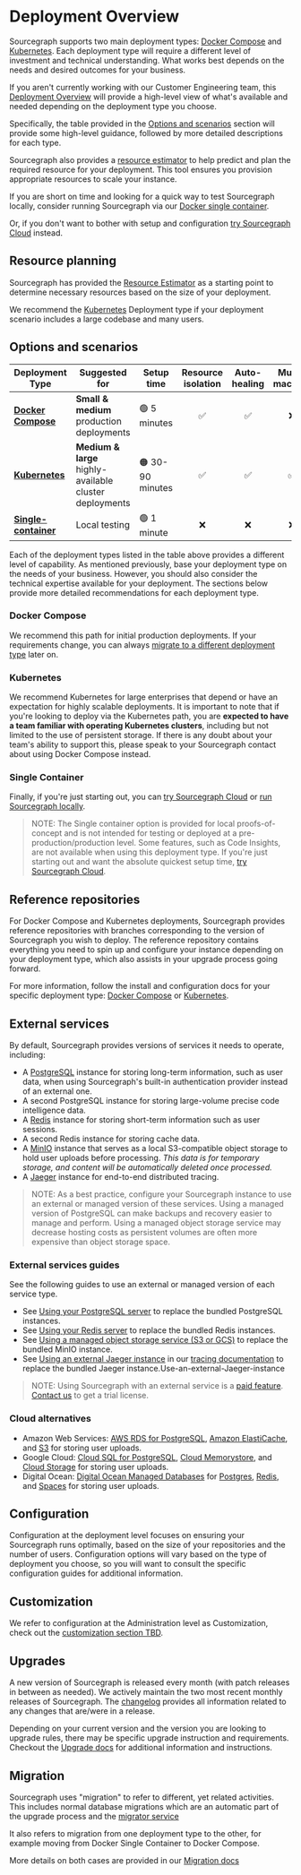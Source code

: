 # Deployment Overview

Sourcegraph supports two main deployment types: [Docker Compose](docker-compose/index.md) and [Kubernetes](kubernetes/index.md). Each deployment type will require a different level of investment and technical understanding. What works best depends on the needs and desired outcomes for your business. 

If you aren't currently working with our Customer Engineering team, this [Deployment Overview](deployment_overview.md) will provide a high-level view of what's available and needed depending on the deployment type you choose. 

Specifically, the table provided in the [Options and scenarios](#options-and-scenarios) section will provide some high-level guidance, followed by more detailed descriptions for each type.

Sourcegraph also provides a [resource estimator](#resource-planning) to help predict and plan the required resource for your deployment. This tool ensures you provision appropriate resources to scale your instance.

If you are short on time and looking for a quick way to test Sourcegraph locally, consider running Sourcegraph via our [Docker single container](docker-single-container/index.md). 

Or, if you don't want to bother with setup and configuration [try Sourcegraph Cloud](https://sourcegraph.com) instead.

## Resource planning

Sourcegraph has provided the [Resource Estimator](resource_estimator.md) as a starting point to determine necessary resources based on the size of your deployment. 

We recommend the [Kubernetes](kubernetes/scale) Deployment type if your deployment scenario includes a large codebase and many users.

## Options and scenarios

| Deployment Type                                          | Suggested for                                           | Setup time      | Resource isolation | Auto-healing | Multi-machine |
| -------------------------------------------------------- | ------------------------------------------------------- | --------------- | :----------------: | :----------: | :-----------: |
| [**Docker Compose**](docker-compose/index.md) | **Small & medium** production deployments               | 🟢 5 minutes     |         ✅          |      ✅       |       ❌       |
| [**Kubernetes**](kubernetes/index.md)         | **Medium & large** highly-available cluster deployments | 🟠 30-90 minutes |         ✅          |      ✅       |       ✅       |
| [**Single-container**](docker-single-container/index.md)       | Local testing                                           | 🟢 1 minute      |         ❌          |      ❌       |       ❌       |

Each of the deployment types listed in the table above provides a different level of capability. As mentioned previously, base your deployment type on the needs of your business. However, you should also consider the technical expertise available for your deployment. The sections below provide more detailed recommendations for each deployment type.

### Docker Compose

We recommend this path for initial production deployments. If your requirements change, you can always [migrate to a different deployment type](deployment_overview.md#migrating-to-a-new-deployment-type) later on.

### Kubernetes

We recommend Kubernetes for large enterprises that depend or have an expectation for highly scalable deployments. It is important to note that if you're looking to deploy via the Kubernetes path, you are **expected to have a team familiar with operating Kubernetes clusters**, including but not limited to the use of persistent storage. If there is any doubt about your team's ability to support this, please speak to your Sourcegraph contact about using Docker Compose instead.

### Single Container 

Finally, if you're just starting out, you can [try Sourcegraph Cloud](https://sourcegraph.com) or [run Sourcegraph locally](docker-single-container/index.md).

> NOTE: The Single container option is provided for local proofs-of-concept and is not intended for testing or deployed at a pre-production/production level. Some features, such as Code Insights, are not available when using this deployment type. If you're just starting out and want the absolute quickest setup time, [try Sourcegraph Cloud](https://sourcegraph.com).

## Reference repositories

For Docker Compose and Kubernetes deployments, Sourcegraph provides reference repositories with branches corresponding to the version of Sourcegraph you wish to deploy. The reference repository contains everything you need to spin up and configure your instance depending on your deployment type, which also assists in your upgrade process going forward. 

For more information, follow the install and configuration docs for your specific deployment type: [Docker Compose](https://github.com/sourcegraph/deploy-sourcegraph-docker/) or [Kubernetes](https://github.com/sourcegraph/deploy-sourcegraph/).

## External services

By default, Sourcegraph provides versions of services it needs to operate, including:

- A [PostgreSQL](https://www.postgresql.org/) instance for storing long-term information, such as user data, when using Sourcegraph's built-in authentication provider instead of an external one.
- A second PostgreSQL instance for storing large-volume precise code intelligence data.
- A [Redis](https://redis.io/) instance for storing short-term information such as user sessions.
- A second Redis instance for storing cache data.
- A [MinIO](https://min.io/) instance that serves as a local S3-compatible object storage to hold user uploads before processing. _This data is for temporary storage, and content will be automatically deleted once processed._
- A [Jaeger](https://www.jaegertracing.io/) instance for end-to-end distributed tracing. 

> NOTE: As a best practice, configure your Sourcegraph instance to use an external or managed version of these services. Using a managed version of PostgreSQL can make backups and recovery easier to manage and perform. Using a managed object storage service may decrease hosting costs as persistent volumes are often more expensive than object storage space.

### External services guides
See the following guides to use an external or managed version of each service type.

- See [Using your PostgreSQL server](../external_services/postgres.md) to replace the bundled PostgreSQL instances.
- See [Using your Redis server](../external_services/redis.md) to replace the bundled Redis instances.
- See [Using a managed object storage service (S3 or GCS)](../external_services/object_storage.md) to replace the bundled MinIO instance.
- See [Using an external Jaeger instance](../observability/tracing.md#use-an-external-jaeger-instance) in our [tracing documentation](../observability/tracing.md) to replace the bundled Jaeger instance.Use-an-external-Jaeger-instance

> NOTE: Using Sourcegraph with an external service is a [paid feature](https://about.sourcegraph.com/pricing). [Contact us](https://about.sourcegraph.com/contact/sales) to get a trial license.

### Cloud alternatives

- Amazon Web Services: [AWS RDS for PostgreSQL](https://aws.amazon.com/rds/), [Amazon ElastiCache](https://aws.amazon.com/elasticache/redis/), and [S3](https://aws.amazon.com/s3/) for storing user uploads.
- Google Cloud: [Cloud SQL for PostgreSQL](https://cloud.google.com/sql/docs/postgres/), [Cloud Memorystore](https://cloud.google.com/memorystore/), and [Cloud Storage](https://cloud.google.com/storage) for storing user uploads.
- Digital Ocean: [Digital Ocean Managed Databases](https://www.digitalocean.com/products/managed-databases/) for [Postgres](https://www.digitalocean.com/products/managed-databases-postgresql/), [Redis](https://www.digitalocean.com/products/managed-databases-redis/), and [Spaces](https://www.digitalocean.com/products/spaces/) for storing user uploads.

## Configuration

Configuration at the deployment level focuses on ensuring your Sourcegraph runs optimally, based on the size of your repositories and the number of users. Configuration options will vary based on the type of deployment you choose, so you will want to consult the specific configuration guides for additional information.

## Customization

We refer to configuration at the Administration level as Customization, check out the [customization section TBD](TBD).


## Upgrades

A new version of Sourcegraph is released every month (with patch releases in between as needed). We actively maintain the two most recent monthly releases of Sourcegraph. The [changelog](../../CHANGELOG.md) provides all information related to any changes that are/were in a release.

Depending on your current version and the version you are looking to upgrade rules, there may be specific upgrade instruction and requirements. Checkout the [Upgrade docs](TBD) for additional information and instructions.

## Migration

Sourcegraph uses "migration" to refer to different, yet related activities. This includes normal database migrations which are an automatic part of the upgrade process and the [migrator service](TBD)

It also refers to migration from one deployment type to the other, for example moving from Docker Single Container to Docker Compose.

More details on both cases are provided in our [Migration docs](TBD)